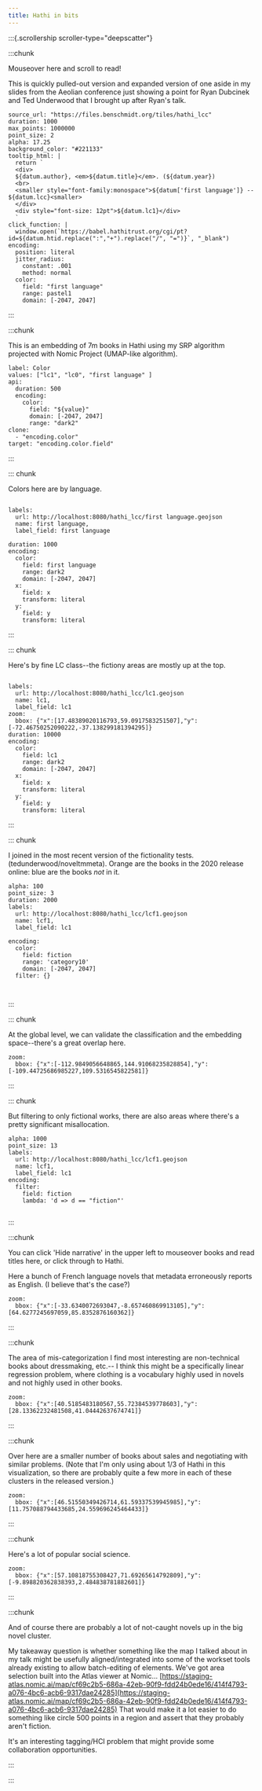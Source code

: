 ```yaml
---
title: Hathi in bits
---
```


:::{.scrollership scroller-type="deepscatter"}

:::chunk

Mouseover here and scroll to read!

This is quickly pulled-out version and expanded version of one aside in my slides from the Aeolian conference just showing a point for Ryan Dubcinek and Ted Underwood
that I brought up after Ryan's talk.

```api
source_url: "https://files.benschmidt.org/tiles/hathi_lcc"
duration: 1000
max_points: 1000000
point_size: 2
alpha: 17.25
background_color: "#221133"
tooltip_html: |
  return `
  <div>
  ${datum.author}, <em>${datum.title}</em>. (${datum.year})
  <br>
  <smaller style="font-family:monospace">${datum['first language']} -- ${datum.lcc}<smaller>
  </div>
  <div style="font-size: 12pt">${datum.lc1}</div>
  `
click_function: |
  window.open(`https://babel.hathitrust.org/cgi/pt?id=${datum.htid.replace(":","+").replace("/", "=")}`, "_blank")  
encoding:
  position: literal
  jitter_radius:
    constant: .001
    method: normal
  color: 
    field: "first language"
    range: pastel1
    domain: [-2047, 2047]
```

:::

:::chunk

This is an embedding of 7m books in Hathi using my SRP algorithm projected with Nomic Project (UMAP-like algorithm).

```buttonset
label: Color
values: ["lc1", "lc0", "first language" ]
api:
  duration: 500
  encoding:
    color:
      field: "${value}"
      domain: [-2047, 2047]
      range: "dark2"
clone:
  - "encoding.color"
target: "encoding.color.field"
```


:::




::: chunk


Colors here are by language.

```api

labels:
  url: http://localhost:8080/hathi_lcc/first language.geojson
  name: first language,
  label_field: first language

duration: 1000
encoding:
  color: 
    field: first language
    range: dark2
    domain: [-2047, 2047]
  x:
    field: x
    transform: literal
  y:
    field: y
    transform: literal

```

:::


::: chunk

Here's by fine LC class--the fictiony areas are mostly up at the top.

```api

labels:
  url: http://localhost:8080/hathi_lcc/lc1.geojson
  name: lc1,
  label_field: lc1
zoom:
  bbox: {"x":[17.48389020116793,59.0917583251507],"y":[-72.46750252090222,-37.138299181394295]}
duration: 10000
encoding:
  color: 
    field: lc1
    range: dark2
    domain: [-2047, 2047]
  x:
    field: x
    transform: literal
  y:
    field: y
    transform: literal

```

:::

::: chunk

I joined in the most recent version of the fictionality tests. (tedunderwood/noveltmmeta).
Orange are the books in the 2020 release online: blue are the books *not* in it. 

```api
alpha: 100
point_size: 3
duration: 2000
labels:
  url: http://localhost:8080/hathi_lcc/lcf1.geojson
  name: lcf1,
  label_field: lc1

encoding:
  color:
    field: fiction
    range: 'category10'
    domain: [-2047, 2047]
  filter: {}

    
```

:::

::: chunk

At the global level, we can validate the classification and the embedding space--there's a great overlap here.

```api
zoom: 
  bbox: {"x":[-112.9849056648865,144.91068235828854],"y":[-109.44725686985227,109.5316545822581]}
```

:::

::: chunk

But filtering to only fictional works, there are also areas where there's a pretty significant misallocation.

```api
alpha: 1000
point_size: 13
labels:
  url: http://localhost:8080/hathi_lcc/lcf1.geojson
  name: lcf1,
  label_field: lc1
encoding:
  filter:
    field: fiction
    lambda: 'd => d == "fiction"'
    
```

:::

:::chunk

You can click  'Hide narrative' in the upper left to mouseover books and read titles here, or click through to Hathi.

Here a bunch of French language novels that metadata erroneously reports as English. (I believe that's the case?)

```api
zoom: 
  bbox: {"x":[-33.6340072693047,-8.657460869913105],"y":[64.6277245697059,85.8352876160362]}
```

:::


:::chunk

The area of mis-categorization I find most interesting are non-technical books about dressmaking, etc.--
I think this might be a specifically linear regression problem, where clothing is a vocabulary highly used in novels and not highly used in other books.

```api
zoom: 
  bbox: {"x":[40.5185483180567,55.72384539778603],"y":[28.13362232481508,41.04442637674741]}
```

:::

:::chunk

Over here are a smaller number of books about sales and negotiating with similar problems. (Note that I'm only using about 1/3 of Hathi in this visualization, so
there are probably quite a few more in each of these clusters in the released version.)

```api
zoom:
  bbox: {"x":[46.51550349426714,61.59337539945985],"y":[11.757088794433685,24.559696245464433]}
```

:::

:::chunk

Here's a lot of popular social science.

```api
zoom:
  bbox: {"x":[57.10818755308427,71.69265614792809],"y":[-9.898820362838393,2.484838781882601]}

```

:::

:::chunk

And of course there are probably a lot of not-caught novels up in the big novel cluster.

My takeaway question is whether something like the map I talked about in my talk 
might be usefully aligned/integrated into some of the workset tools already existing to allow batch-editing
of elements. We've got area selection built into the Atlas viewer at Nomic...
[https://staging-atlas.nomic.ai/map/cf69c2b5-686a-42eb-90f9-fdd24b0ede16/414f4793-a076-4bc6-acb6-9317dae24285](https://staging-atlas.nomic.ai/map/cf69c2b5-686a-42eb-90f9-fdd24b0ede16/414f4793-a076-4bc6-acb6-9317dae24285)
That would make it a lot easier to do something like circle 500 points in a region and assert that they probably aren't fiction. 

It's an interesting tagging/HCI problem that might provide some collaboration opportunities.

:::

:::